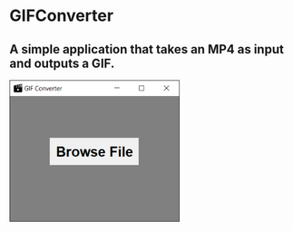 # GIFConverter
## A simple application that takes an MP4 as input and outputs a GIF.

<img src = "/images/screenshot.png" width="300" height="250">
